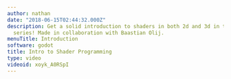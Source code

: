 ```yaml
---
author: nathan
date: "2018-06-15T02:44:32.000Z"
description: Get a solid introduction to shaders in both 2d and 3d in this Free tutorial
  series! Made in collaboration with Baastian Olij.
menuTitle: Introduction
software: godot
title: Intro to Shader Programming
type: video
videoid: xoyk_A0RSpI
---
```

